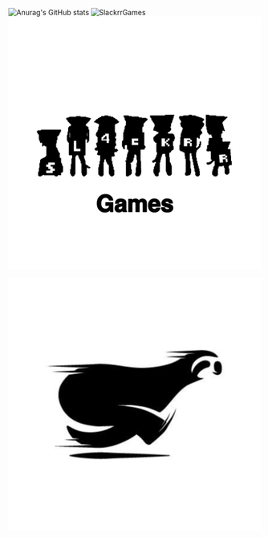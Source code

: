 ![Anurag's GitHub stats](https://github-readme-stats.vercel.app/api?username=ublockedslackrr&show_icons=true&theme=dracula)
![SlackrrGames](https://github.io/ublockedslackrr/repo=ublockedslackrr/slackrrgames.png?raw=true)
![hello](https://raw.githubusercontent.com/ublockedslackrr/ublockedslackrr/img/slackrrgames.png)

<a href="https://ublockedslackrr.github.io./"><img src="slackrr.png"></a>
